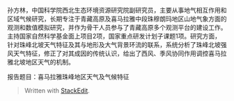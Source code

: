 孙方林，中国科学院西北生态环境资源研究院副研究员，主要从事地气相互作用和区域气候研究，长期专注于青藏高原及喜马拉雅中段珠穆朗玛地区山地气象方面的观测和数值模拟研究，并作为骨干人员参与了青藏高原多个观测平台的建设工作。主持国家自然科学基金面上项目2项，国家重点研发计划子课题1项。研究方面，针对珠峰北坡天气特征及其与地形及大气背景环流的联系，系统分析了珠峰北坡强风天气特征，修正了对其成因的传统认识，给出了西风、季风协同作用调控喜马拉雅北坡地区天气的机制。

报告题目：喜马拉雅珠峰地区天气及气候特征
> Written with [StackEdit](https://stackedit.io/).
<!--stackedit_data:
eyJoaXN0b3J5IjpbLTMxOTc1NzUwMSwtMjAzOTQwMzg1OSwtNz
I3ODYwNjkzXX0=
-->